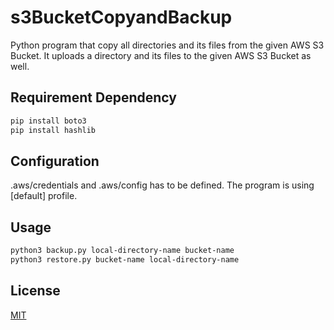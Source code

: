 # s3BucketCopyandBackup
Python program that copy all directories and its files from the given AWS S3 Bucket. It uploads a directory and its files to the given AWS S3 Bucket as well.

## Requirement Dependency

```bash
pip install boto3
pip install hashlib
```

## Configuration
 .aws/credentials and .aws/config has to be defined. The program is using [default] profile.


## Usage
```bash
python3 backup.py local-directory-name bucket-name
python3 restore.py bucket-name local-directory-name
```

## License
[MIT](https://choosealicense.com/licenses/mit/)

